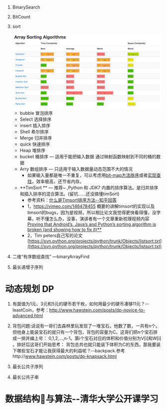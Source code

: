 1. BinarySearch

2. BitCount

3. sort

   <img src="https://raw.githubusercontent.com/crazycs520/images/master/sort.png" style="zoom:100%" />

   * bubble 冒泡排序
   * Select   选择排序
   * insert   插入排序
   * Shell     希尔排序
   * Merge  归并排序
   * quick    快速排序
   * Heap   堆排序
   * bucket 桶排序 — 适用于能把输入数据 通过映射函数映射到不同的桶的数据
   * Arry 数组排序 — 只适用于输入数据量动态范围不大的情况
     * 如果输入量都是唯一不重复，可以考虑用[bit-map方法排序](http://www.cnblogs.com/Tour/p/4057416.html)或者[实现查找](https://wizardforcel.gitbooks.io/the-art-of-programming-by-july/content/a.1.html)，效率极高，还节省内存。
   * **TimSort **  —  推荐~ ,Python 和 JDK7 内置的排序算法。是归并排序和插入排序的混合算法。(留坑……还没搞懂timSort)
     * 参考资料：[什么是Timsort排序方法--知乎回答](https://www.zhihu.com/question/23928138)
     * 1，https://vimeo.com/146478455 概要的讲解timsort的实现以及timsort的bugs，因为是视频，所以相比论文我觉得更快看得懂，没字幕，听不懂怎么办，没事，演讲者有一个文章重新梳理视频内容[Proving that Android’s, Java’s and Python’s sorting algorithm is broken (and showing how to fix it)**](http://www.envisage-project.eu/proving-android-java-and-python-sorting-algorithm-is-broken-and-how-to-fix-it/)
     * 2，Tim peters自己写的论文 [https://svn.python.org/projects/python/trunk/Objects/listsort.txt](https://svn.python.org/projects/python/trunk/Objects/listsort.txt)

4. 二维“有序数组查找”  —binaryArrayFind

5.  最长递增子序列

# 动态规划 DP
1. 有面值为1元、3元和5元的硬币若干枚，如何用最少的硬币凑够11元？--leastCoin，参考：http://www.hawstein.com/posts/dp-novice-to-advanced.html


2. 背包问题:话说有一哥们去森林里玩发现了一堆宝石，他数了数，一共有n个。 但他身上能装宝石的就只有一个背包，背包的容量为C。这哥们把n个宝石排成一排并编上号： 0,1,2,…,n-1。第i个宝石对应的体积和价值分别为V[i]和W[i] 。排好后这哥们开始思考： 背包总共也就只能装下体积为C的东西，那我要装下哪些宝石才能让我获得最大的利益呢？--backpack.参考http://www.hawstein.com/posts/dp-knapsack.html
3. 最长公共子序列
4. 最长公共子串

 # 数据结构与算法--清华大学公开课学习